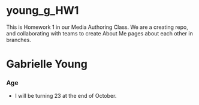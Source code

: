 # young_g_HW1
This is Homework 1 in our Media Authoring Class. We are a creating repo, and collaborating with teams to create About Me pages about each other in branches.

# Gabrielle Young
### Age

- I will be turning 23 at the end of October.